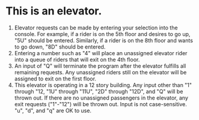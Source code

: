 # This is an elevator.
1. Elevator requests can be made by entering your selection into the console. For example, if a rider is on the 5th floor and desires to go up, "5U" should be entered. Similarly, if a rider is on the 8th floor and wants to go down, "8D" should be entered.
2. Entering a number such as "4" will place an unassigned elevator rider into a queue of riders that will exit on the 4th floor.
3. An input of "Q" will terminate the program after the elevator fulfills all remaining requests. Any unassigned riders still on the elevator will be assigned to exit on the first floor.
4. This elevator is operating in a 12 story building. Any input other than "1" through "12, "1U" through "11U", "2D" through "12D", and "Q" will be thrown out. If there are no unassigned passengers in the elevator, any exit requests ("1"-"12") will be thrown out. Input is not case-sensitive. "u", "d", and "q" are OK to use.
